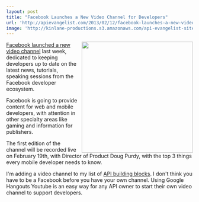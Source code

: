 ```yaml
---
layout: post
title: "Facebook Launches a New Video Channel for Developers"
url: 'http://apievangelist.com/2013/02/12/facebook-launches-a-new-video-channel-for-developers-called-facebook-developers-live/'
image: 'http://kinlane-productions.s3.amazonaws.com/api-evangelist-site/blog/fb-devlive-blog-stacked.png'
---
```


<img class="c1" src="https://s3.amazonaws.com/kinlane-productions/facebook/fb-devlive-blog-stacked.png" alt="" width="300" align="right" />

[Facebook launched a new video channel][1] last week, dedicated to keeping developers up to date on the latest news, tutorials, speaking sessions from the Facebook developer ecosystem.

Facebook is going to provide content for web and mobile developers, with attention in other specialty areas like gaming and information for publishers.

The first edition of the channel will be recorded live on February 19th, with Director of Product Doug Purdy, with the top 3 things every mobile developer needs to know.

I'm adding a video channel to my list of [API building blocks][2]. I don't think you have to be a Facebook before you have your own channel. Using Google Hangouts Youtube is an easy way for any API owner to start their own video channel to support developers.

   [1]: http://developers.facebook.com/blog/post/2013/02/06/a-new-video-channel-for-developers--facebook-developers-live/ (Facebook launched a new video channel)
   [2]: /buildingblocks/ (API building blocks)
